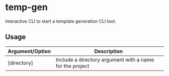 # temp-gen

Interactive CLI to start a template generation CLI tool.

## Usage

| Argument/Option | Description                                              |
| --------------- | -------------------------------------------------------- |
| [directory]     | Include a directory argument with a name for the project |
